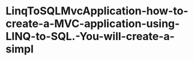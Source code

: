 # LinqToSQLMvcApplication-how-to-create-a-MVC-application-using-LINQ-to-SQL.-You-will-create-a-simpl

